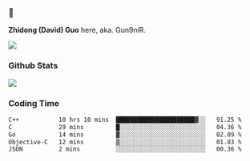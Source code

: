 ### 👋 

**Zhidong (David) Guo** here, aka. Gun9niR.

![](https://komarev.com/ghpvc/?username=Gun9niR&label=Total+Views)

### Github Stats

<img src="https://github-readme-stats.vercel.app/api?username=Gun9niR&count_private=true&show_icons=true&theme=vue-dark&hide_title=true">

### Coding Time

<!--START_SECTION:waka-->

```txt
C++           10 hrs 10 mins  ██████████████████████▓░░   91.25 %
C             29 mins         █░░░░░░░░░░░░░░░░░░░░░░░░   04.36 %
Go            14 mins         ▓░░░░░░░░░░░░░░░░░░░░░░░░   02.09 %
Objective-C   12 mins         ▒░░░░░░░░░░░░░░░░░░░░░░░░   01.83 %
JSON          2 mins          ░░░░░░░░░░░░░░░░░░░░░░░░░   00.36 %
```

<!--END_SECTION:waka-->
